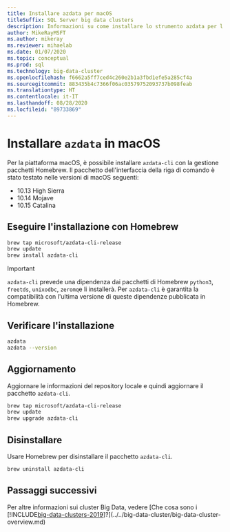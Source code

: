 ```yaml
---
title: Installare azdata per macOS
titleSuffix: SQL Server big data clusters
description: Informazioni su come installare lo strumento azdata per l'installazione e la gestione di cluster Big Data per macOS.
author: MikeRayMSFT
ms.author: mikeray
ms.reviewer: mihaelab
ms.date: 01/07/2020
ms.topic: conceptual
ms.prod: sql
ms.technology: big-data-cluster
ms.openlocfilehash: f6662a5ff7ced4c260e2b1a3fbd1efe5a285cf4a
ms.sourcegitcommit: 883435b4c7366f06ac03579752093737b098feab
ms.translationtype: HT
ms.contentlocale: it-IT
ms.lasthandoff: 08/28/2020
ms.locfileid: "89733869"
---
```

# <a name="install-azdata-on-macos"></a>Installare `azdata` in macOS

Per la piattaforma macOS, è possibile installare `azdata-cli` con la gestione pacchetti Homebrew. Il pacchetto dell'interfaccia della riga di comando è stato testato nelle versioni di macOS seguenti: 
* 10.13 High Sierra
* 10.14 Mojave
* 10.15 Catalina

## <a name="install-with-homebrew"></a>Eseguire l'installazione con Homebrew

```bash
brew tap microsoft/azdata-cli-release
brew update
brew install azdata-cli
```

>[!IMPORTANT]
>`azdata-cli` prevede una dipendenza dai pacchetti di Homebrew `python3`, `freetds`, `unixodbc`, `zeromq`e li installerà. Per `azdata-cli` è garantita la compatibilità con l'ultima versione di queste dipendenze pubblicata in Homebrew.

## <a name="verify-install"></a>Verificare l'installazione

```bash
azdata
azdata --version
```

## <a name="update"></a>Aggiornamento

Aggiornare le informazioni del repository locale e quindi aggiornare il pacchetto `azdata-cli`.

```bash
brew tap microsoft/azdata-cli-release
brew update
brew upgrade azdata-cli
```

## <a name="uninstall"></a>Disinstallare

Usare Homebrew per disinstallare il pacchetto `azdata-cli`.

```bash
brew uninstall azdata-cli
```

## <a name="next-steps"></a>Passaggi successivi

Per altre informazioni sui cluster Big Data, vedere [Che cosa sono i [!INCLUDE[big-data-clusters-2019](../../includes/ssbigdataclusters-ver15.md)]?](../../big-data-cluster/big-data-cluster-overview.md)